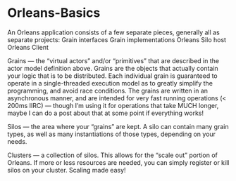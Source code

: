 # Orleans-Basics

An Orleans application consists of a few separate pieces, generally all as separate projects:
Grain interfaces
Grain implementations
Orleans Silo host
Orleans Client


Grains — the “virtual actors” and/or “primitives” that are described in the actor model definition above. Grains are the objects that actually contain your logic that is to be distributed. Each individual grain is guaranteed to operate in a single-threaded execution model as to greatly simplify the programming, and avoid race conditions. The grains are written in an asynchronous manner, and are intended for very fast running operations (< 200ms IIRC) — though I’m using it for operations that take MUCH longer, maybe I can do a post about that at some point if everything works!

Silos — the area where your “grains” are kept. A silo can contain many grain types, as well as many instantiations of those types, depending on your needs.

Clusters — a collection of silos. This allows for the “scale out” portion of Orleans. If more or less resources are needed, you can simply register or kill silos on your cluster. Scaling made easy!
